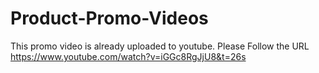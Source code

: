 # Product-Promo-Videos

This promo video is already uploaded to youtube.
Please Follow the URL
https://www.youtube.com/watch?v=iGGc8RgJjU8&t=26s
